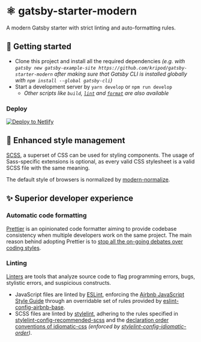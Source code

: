# ⚛️ gatsby-starter-modern

A modern Gatsby starter with strict linting and auto-formatting rules.

## 🚀 Getting started

- Clone this project and install all the required dependencies _(e.g. with `gatsby new gatsby-example-site https://github.com/kripod/gatsby-starter-modern` after making sure that Gatsby CLI is installed globally with `npm install --global gatsby-cli`)_
- Start a development server by `yarn develop` or `npm run develop`
  - _Other scripts like `build`, [`lint`][script-lint] and [`format`][script-format] are also available_

### Deploy

[![Deploy to Netlify](https://www.netlify.com/img/deploy/button.svg)](https://app.netlify.com/start/deploy?repository=https://github.com/kripod/gatsby-starter-modern)

[script-lint]: #linting
[script-format]: #automatic-code-formatting

## 💅 Enhanced style management

[SCSS][sass], a superset of CSS can be used for styling components. The usage of Sass-specific extensions is optional, as every valid CSS stylesheet is a valid SCSS file with the same meaning.

The default style of browsers is normalized by [modern-normalize][].

[sass]: https://sass-lang.com/
[modern-normalize]: https://github.com/sindresorhus/modern-normalize

## ✨ Superior developer experience

### Automatic code formatting

[Prettier][] is an opinionated code formatter aiming to provide codebase consistency when multiple developers work on the same project. The main reason behind adopting Prettier is to [stop all the on-going debates over coding styles][].

[prettier]: https://prettier.io/
[stop all the on-going debates over coding styles]: https://prettier.io/docs/en/why-prettier.html

### Linting

[Linters][lint] are tools that analyze source code to flag programming errors, bugs, stylistic errors, and suspicious constructs.

- JavaScript files are linted by [ESLint][], enforcing the [Airbnb JavaScript Style Guide][] through an overridable set of rules provided by [eslint-config-airbnb-base][].
- SCSS files are linted by [stylelint][], adhering to the rules specified in [stylelint-config-recommended-scss][] and the [declaration order conventions of idiomatic-css][] _(enforced by [stylelint-config-idiomatic-order][])_.

[lint]: https://en.wikipedia.org/wiki/Lint_(software)
[eslint]: https://eslint.org/
[airbnb javascript style guide]: https://github.com/airbnb/javascript
[eslint-config-airbnb-base]: https://github.com/airbnb/javascript/tree/master/packages/eslint-config-airbnb-base
[stylelint]: https://stylelint.io/
[stylelint-config-recommended-scss]: https://github.com/kristerkari/stylelint-config-recommended-scss
[declaration order conventions of idiomatic-css]: https://github.com/necolas/idiomatic-css#declaration-order
[stylelint-config-idiomatic-order]: https://github.com/ream88/stylelint-config-idiomatic-order

